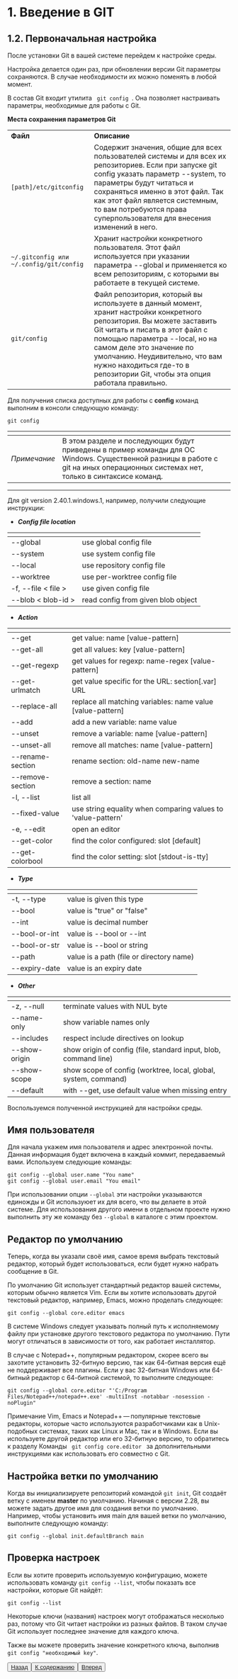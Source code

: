 # 1. Введение в GIT

## 1.2. Первоначальная настройка

После установки Git в вашей системе перейдем к настройке среды. 

Настройка делается один раз, при обновлении версии Git параметры сохраняются. В случае необходимости их можно поменять в любой момент.

В состав Git входит утилита <code> git config </code>. Она позволяет настраивать параметры, необходимые для работы с Git.

<table>
 <tr><b>Места сохранения параметров Git</b></tr>
 <tr>
  <td><b>Файл</b></td>
  <td><b>Описание</b></td>
 </tr>
 <tr>
  <td><code>[path]/etc/gitconfig</code></td>
  <td> Cодержит значения, общие для всех пользователей системы и для всех их репозиториев. Если при запуске git config указать параметр --system, то параметры будут читаться и сохраняться именно в этот файл. Так как этот файл является системным, то вам потребуются права суперпользователя для внесения изменений в него.
  </td>
 </tr>
 <tr>
  <td><code>~/.gitconfig или ~/.config/git/config</code></td>
  <td>Хранит настройки конкретного пользователя. Этот файл используется при указании параметра --global и применяется ко всем репозиториям, с которыми вы работаете в текущей системе.</td>
 </tr>
 <tr>
  <td><code>git/config</code></td>
  <td>Файл репозитория, который вы используете в данный момент, хранит настройки конкретного репозитория. Вы можете заставить Git читать и писать в этот файл с помощью параметра --local, но на самом деле это значение по умолчанию. Неудивительно, что вам нужно находиться где-то в репозитории Git, чтобы эта опция работала правильно.</td>
 </tr>
</table>

Для получения списка доступных для работы с **config** команд  выполним в консоли следующую команду:

    git config

|<!---->|<!---->|
|-------|-------|
|*Примечание*|В этом разделе и последующих будут приведены в пример команды для ОС Windows. Существенной разницы в работе с git на иных операционных системах нет, только в синтаксисе команд.|
---

Для git version 2.40.1.windows.1, например, получили следующие инструкции:

- ***Config file location***

|<!---->|<!---->|
|-------|-------|
|--global |use global config file|
|--system |use system config file|
|--local |use repository config file|
|--worktree |use per-worktree config file|
|-f, --file < file > |use given config file|
|--blob < blob-id > |read config from given blob object

- ***Action***

|<!---->|<!---->|
|-------|-------|
|--get |get value: name [value-pattern]|
|--get-all |get all values: key [value-pattern]|
|--get-regexp |get values for regexp: name-regex [value-pattern]|
|--get-urlmatch |get value specific for the URL: section[.var] URL|
|--replace-all |replace all matching variables: name value [value-pattern]|
|--add |add a new variable: name value|
|--unset |remove a variable: name [value-pattern]|
|--unset-all |remove all matches: name [value-pattern]|
|--rename-section |rename section: old-name new-name|
|--remove-section |remove a section: name|
|-l, --list| list all|
|--fixed-value| use string equality when comparing values to 'value-pattern'|
|-e, --edit| open an editor|
|--get-color| find the color configured: slot [default]|
|--get-colorbool| find the color setting: slot [stdout-is-tty]|

- ***Type***

|<!---->|<!---->|
|-------|-------|
|-t, --type <type>| value is given this type|
|--bool| value is "true" or "false"|
|--int| value is decimal number|
|--bool-or-int| value is --bool or --int|
|--bool-or-str| value is --bool or string|
|--path| value is a path (file or directory name)|
|--expiry-date| value is an expiry date|

- ***Other***

|<!---->|<!---->|
|-------|-------|
|-z, --null| terminate values with NUL byte|
|--name-only| show variable names only|
|--includes| respect include directives on lookup|
|--show-origin| show origin of config (file, standard input, blob, command line)|
|--show-scope| show scope of config (worktree, local, global, system, command)|
|--default <value>| with --get, use default value when missing entry|

Воспользуемся полученной инструкцией для настройки среды.

## Имя пользователя

Для начала укажем имя пользователя и адрес электронной почты. Данная информация будет включена в каждый коммит, передаваемый вами. 
Используем следующие команды:

    git config --global user.name "You name"
    git config --global user.email "You email"

При использовании опции <code>--global</code> эти настройки указываются единожды и Git используюет их для всего, что вы делаете в этой системе. Для использования другого имени в отдельном проекте нужно выполнить эту же команду без <code>--global</code> в каталоге с этим проектом.

## Редактор по умолчанию

Теперь, когда вы указали своё имя, самое время выбрать текстовый редактор, который будет использоваться, если будет нужно набрать сообщение в Git. 

По умолчанию Git использует стандартный редактор вашей системы, которым обычно является Vim. Если вы хотите использовать другой текстовый редактор, например, Emacs, можно проделать следующее:

    git config --global core.editor emacs

В системе Windows следует указывать полный путь к исполняемому файлу при установке другого текстового редактора по умолчанию. Пути могут отличаться в зависимости от того, как работает инсталлятор.

В случае с Notepad++, популярным редактором, скорее всего вы захотите установить 32-битную версию, так как 64-битная версия ещё не поддерживает все плагины. Если у вас 32-битная Windows или 64-битный редактор с 64-битной системой, то выполните следующее:

    git config --global core.editor "'C:/Program Files/Notepad++/notepad++.exe' -multiInst -notabbar -nosession -noPlugin"

Примечание  Vim, Emacs и Notepad++ — популярные текстовые редакторы, которые часто используются разработчиками как в Unix-подобных системах, таких как Linux и Mac, так и в Windows. Если вы используете другой редактор или его 32-битную версию, то обратитесь к разделу Команды <code> git config core.editor </code> за дополнительными инструкциями как использовать его совместно с Git.

## Настройка ветки по умолчанию

Когда вы инициализируете репозиторий командой <code>git init</code>, Git создаёт ветку с именем **master** по умолчанию. Начиная с версии 2.28, вы можете задать другое имя для создания ветки по умолчанию.
Например, чтобы установить имя main для вашей ветки по умолчанию, выполните следующую команду:

    git config --global init.defaultBranch main

## Проверка настроек

Если вы хотите проверить используемую конфигурацию, можете использовать команду <code>git config --list</code>, чтобы показать все настройки, которые Git найдёт:

    git config --list

Некоторые ключи (названия) настроек могут отображаться несколько раз, потому что Git читает настройки из разных файлов. В таком случае Git использует последнее значение для каждого ключа.

Также вы можете проверить значение конкретного ключа, выполнив <code> git config "необходимый key"</code>.

<button>[Назад](/1.1.md)</button><button>[К содержанию](/readme.md)</button><button>[Вперед](/1.3.md)</button>
